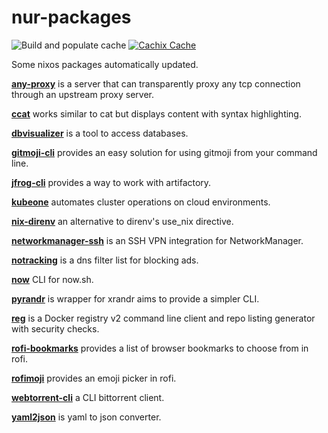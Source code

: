 # nur-packages

![Build and populate cache](https://github.com/jeremiehuchet/nur-packages/workflows/Build%20and%20populate%20cache/badge.svg)
[![Cachix Cache](https://img.shields.io/badge/cachix-jeremiehuchet-blue.svg)](https://jeremiehuchet.cachix.org)

Some nixos packages automatically updated.

**[any-proxy](pkgs/any-proxy)** is a server that can transparently proxy any tcp connection through an upstream proxy server.

**[ccat](pkgs/ccat)** works similar to cat but displays content with syntax highlighting.

**[dbvisualizer](pkgs/dbvisualizer)** is a tool to access databases.

**[gitmoji-cli](pkgs/node-packages/gitmoji-cli)** provides an easy solution for using gitmoji from your command line.

**[jfrog-cli](pkgs/jfrog-cli)** provides a way to work with artifactory.

**[kubeone](pkgs/kubeone)** automates cluster operations on cloud environments.

**[nix-direnv](pkgs/nix-direnv)** an alternative to direnv's use_nix directive.

**[networkmanager-ssh](pkgs/networkmanager-ssh)** is an SSH VPN integration for NetworkManager.

**[notracking](pkgs/notracking)** is a dns filter list for blocking ads.

**[now](pkgs/node-packages/now/fixed.nix)** CLI for now.sh.

**[pyrandr](pkgs/pyrandr)** is wrapper for xrandr aims to provide a simpler CLI.

**[reg](pkgs/reg)** is a Docker registry v2 command line client and repo listing generator with security checks.

**[rofi-bookmarks](pkgs/rofi-bookmarks)** provides a list of browser bookmarks to choose from in rofi.

**[rofimoji](pkgs/rofimoji)** provides an emoji picker in rofi.

**[webtorrent-cli](pkgs/node-packages/webtorrent-cli)** a CLI bittorrent client.

**[yaml2json](/pkgs/yaml2json)** is yaml to json converter.
